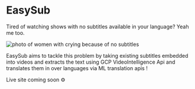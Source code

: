 # EasySub

Tired of watching shows with no subtitles available in your language? Yeah me too. 

<img alt="photo of women with crying because of no subtitles" src="https://www.onlykollywood.com/wp-content/uploads/2015/01/subtitles-need.jpg">

EasySub aims to tackle this problem by taking existing subtitles embedded into videos  and extracts the text using GCP VideoIntelligence Api and translates them in over languages via ML translation apis !

Live site coming soon ⚙
